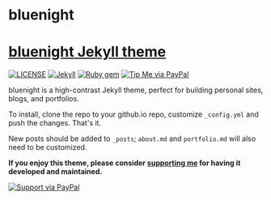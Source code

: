 # bluenight
# [bluenight Jekyll theme](https://github.com/bluefil/bluenight)

[![LICENSE](https://img.shields.io/badge/license-GNU-lightgrey.svg)](https://github.com/bluefil/bluenight/blob/master/LICENSE)
[![Jekyll](https://img.shields.io/badge/jekyll-%3E%3D%203.6-blue.svg)](https://jekyllrb.com/)
[![Ruby gem](https://img.shields.io/gem/v/minimal-mistakes-jekyll.svg)](https://rubygems.org/gems/minimal-mistakes-jekyll)
[![Tip Me via PayPal](https://img.shields.io/badge/PayPal-tip%20me-green.svg?logo=paypal)](https://www.paypal.me/bluefil)

bluenight is a high-contrast Jekyll theme, perfect for building personal sites, blogs, and portfolios.

To install, clone the repo to your github.io repo, customize `_config.yml` and push the changes.  That's it.

New posts should be added to `_posts`; `about.md` and `portfolio.md` will also need to be customized.

**If you enjoy this theme, please consider [supporting me](https://www.paypal.me/bluefil) for having it developed and maintained.**

[![Support via PayPal](https://cdn.rawgit.com/twolfson/paypal-github-button/1.0.0/dist/button.svg)](https://www.paypal.me/bluefil)
